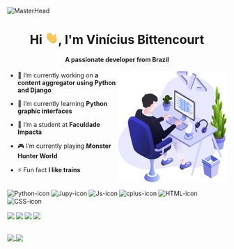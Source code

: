 ![MasterHead](https://d.facdn.net/art/fluff-kevlar/1351965326.fluff-kevlar_starfieldgif.gif)

<h1 align="center">Hi <img src="https://github.com/vinisbitten/vinisbitten/blob/main/images/wave.gif" width="30px">, I'm Vinícius Bittencourt</h1>
<h4 align="center">A passionate developer from Brazil</h4>
<img align="right" src="https://github.com/vinisbitten/vinisbitten/blob/main/images/illustration.png" width="250"/>

- 🔭 I’m currently working on **a content aggregator using Python and Django**

- 🌱 I’m currently learning **Python graphic interfaces**

- 📖 I’m a student at **Faculdade Impacta**

- 🎮 I’m currently playing **Monster Hunter World**

- ⚡ Fun fact **I like trains**

##

<div style="display: inline_block">
  <img align="center" alt="Python-icon" height="30" width="40" src="https://cdn.jsdelivr.net/gh/devicons/devicon/icons/python/python-plain-wordmark.svg">
  <img align="center" alt="Jupy-icon" height="30" width="40" src="https://cdn.jsdelivr.net/gh/devicons/devicon/icons/jupyter/jupyter-original-wordmark.svg">
  <img align="center" alt="Js-icon" height="30" width="40" src="https://cdn.jsdelivr.net/gh/devicons/devicon/icons/javascript/javascript-plain.svg">
  <img align="center" alt="cplus-icon" height="30" width="40" src="https://cdn.jsdelivr.net/gh/devicons/devicon/icons/cplusplus/cplusplus-plain.svg">
  <img align="center" alt="HTML-icon" height="30" width="40" src="https://cdn.jsdelivr.net/gh/devicons/devicon/icons/html5/html5-plain-wordmark.svg">
  <img align="center" alt="CSS-icon" height="30" width="40" src="https://cdn.jsdelivr.net/gh/devicons/devicon/icons/css3/css3-plain-wordmark.svg">
</div><br>

<div> 
    <a href="https://instagram.com/vini_bitten" target="_blank"><img src="https://img.shields.io/badge/-Instagram-%23E4405F?style=for-the-badge&logo=instagram&logoColor=white" target="_blank"></a>
    <a href="https://discord.gg/8heCW9Ytbp" target="_blank"><img src="https://img.shields.io/badge/Discord-7289DA?style=for-the-badge&logo=discord&logoColor=white" target="_blank"></a>
    <a href = "mailto:vinipagano@gmail.com"><img src="https://img.shields.io/badge/-Gmail-%23333?style=for-the-badge&logo=gmail&logoColor=white" target="_blank"></a>
    <a href="https://www.linkedin.com/in/vinícius-pagano-b98386236" target="_blank"><img src="https://img.shields.io/badge/LinkedIn-0077B5?style=for-the-badge&logo=linkedin&logoColor=white" target="_blank"></a>
</div>

##

<div>
  <a href="https://github.com/vinisbitten">
    <img align="center" width="48%" src="https://github-readme-stats.vercel.app/api?username=vinisbitten&show_icons=true&theme=dracula&include_all_commits=true&count_private=true"/>
  </a>
  <a href="https://github.com/vinisbitten">
    <img align="center" width="48%" src="https://github-readme-stats.vercel.app/api/top-langs/?username=vinisbitten&layout=compact&repo=convoychat&theme=dracula"/>
  </a>
</div>

